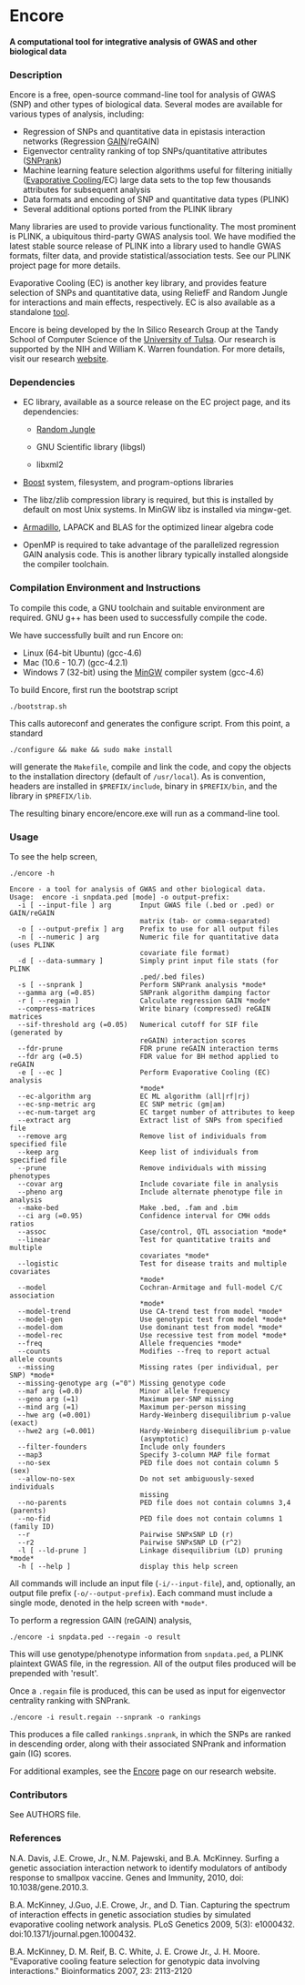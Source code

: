 Encore
========

#### A computational tool for integrative analysis of GWAS and other biological data ####

### Description ###
Encore is a free, open-source command-line tool for analysis of GWAS (SNP) and
other types of biological data.  Several modes are available for various types
of analysis, including:

 * Regression of SNPs and quantitative data in epistasis interaction networks
 (Regression [GAIN](http://insilico.utulsa.edu/gain)/reGAIN)
 * Eigenvector centrality ranking of top SNPs/quantitative attributes
 ([SNPrank](http://insilico.utulsa.edu/snprank))
 * Machine learning feature selection algorithms useful for filtering initially
 ([Evaporative Cooling](http://insilico.utulsa.edu/evaporative-cooling)/EC)
   large data sets to the top few thousands attributes for subsequent analysis
 * Data formats and encoding of SNP and quantitative data types
 (PLINK)
 * Several additional options ported from the PLINK library

Many libraries are used to provide various functionality.  The most
prominent is PLINK, a ubiquitous third-party GWAS analysis tool.  We have
modified the latest stable source release of PLINK into a library used to handle
GWAS formats, filter data, and provide statistical/association tests.  See our
PLINK project page for more details.

Evaporative Cooling (EC) is another key library, and provides feature selection
of SNPs and quantitative data, using ReliefF and Random Jungle for interactions
and main effects, respectively.  EC is also available as a standalone
[tool](http://insilico.utulsa.edu/evaporative-cooling).

Encore is being developed by the In Silico Research Group at the Tandy School
of Computer Science of the [University of Tulsa](http://www.utulsa.edu).  Our
research is supported by the NIH and William K. Warren foundation.  For more
details, visit our research [website](http://insilico.utulsa.edu).

### Dependencies ###
* EC library, available as a source release on the EC project page, and its
dependencies:

  * [Random Jungle](http://github.com/insilico/randomjungle)

  * GNU Scientific library (libgsl)

  * libxml2

* [Boost](http://www.boost.org) system, filesystem, and program-options libraries 
 
* The libz/zlib compression library is required, but this is installed by default
on most Unix systems.  In MinGW libz is installed via mingw-get.

* [Armadillo](http://arma.sourceforge.net), LAPACK and BLAS for the optimized
linear algebra code

* OpenMP is required to take advantage of the parallelized regression GAIN 
analysis code.  This is another library typically installed alongside the 
compiler toolchain.

### Compilation Environment and Instructions ###
To compile this code, a GNU toolchain and suitable environment are required.
GNU g++ has been used to successfully compile the code.

We have successfully built and run Encore on:

 * Linux (64-bit Ubuntu) (gcc-4.6)
 * Mac (10.6 - 10.7) (gcc-4.2.1)
 * Windows 7 (32-bit) using the [MinGW](http://www.mingw.org) compiler system
  (gcc-4.6)

To build Encore, first run the bootstrap script

    ./bootstrap.sh

This calls autoreconf and generates the configure script.  From this point, a 
standard

    ./configure && make && sudo make install

will generate the `Makefile`, compile and link the code, and copy the objects to
the installation directory (default of `/usr/local`).  As is convention, headers
are installed in `$PREFIX/include`, binary in `$PREFIX/bin`, and the library in
`$PREFIX/lib`.

The resulting binary encore/encore.exe will run as a command-line tool.

### Usage ###
To see the help screen,

    ./encore -h

    Encore - a tool for analysis of GWAS and other biological data.
    Usage:  encore -i snpdata.ped [mode] -o output-prefix:
      -i [ --input-file ] arg       Input GWAS file (.bed or .ped) or GAIN/reGAIN 
                                    matrix (tab- or comma-separated)
      -o [ --output-prefix ] arg    Prefix to use for all output files
      -n [ --numeric ] arg          Numeric file for quantitative data (uses PLINK 
                                    covariate file format)
      -d [ --data-summary ]         Simply print input file stats (for PLINK 
                                    .ped/.bed files)
      -s [ --snprank ]              Perform SNPrank analysis *mode*
      --gamma arg (=0.85)           SNPrank algorithm damping factor
      -r [ --regain ]               Calculate regression GAIN *mode*
      --compress-matrices           Write binary (compressed) reGAIN matrices
      --sif-threshold arg (=0.05)   Numerical cutoff for SIF file (generated by 
                                    reGAIN) interaction scores
      --fdr-prune                   FDR prune reGAIN interaction terms
      --fdr arg (=0.5)              FDR value for BH method applied to reGAIN
      -e [ --ec ]                   Perform Evaporative Cooling (EC) analysis 
                                    *mode*
      --ec-algorithm arg            EC ML algorithm (all|rf|rj)
      --ec-snp-metric arg           EC SNP metric (gm|am)
      --ec-num-target arg           EC target number of attributes to keep
      --extract arg                 Extract list of SNPs from specified file
      --remove arg                  Remove list of individuals from specified file
      --keep arg                    Keep list of individuals from specified file
      --prune                       Remove individuals with missing phenotypes
      --covar arg                   Include covariate file in analysis
      --pheno arg                   Include alternate phenotype file in analysis
      --make-bed                    Make .bed, .fam and .bim
      --ci arg (=0.95)              Confidence interval for CMH odds ratios
      --assoc                       Case/control, QTL association *mode*
      --linear                      Test for quantitative traits and multiple 
                                    covariates *mode*
      --logistic                    Test for disease traits and multiple covariates
                                    *mode*
      --model                       Cochran-Armitage and full-model C/C association
                                    *mode*
      --model-trend                 Use CA-trend test from model *mode*
      --model-gen                   Use genotypic test from model *mode*
      --model-dom                   Use dominant test from model *mode*
      --model-rec                   Use recessive test from model *mode*
      --freq                        Allele frequencies *mode*
      --counts                      Modifies --freq to report actual allele counts
      --missing                     Missing rates (per individual, per SNP) *mode*
      --missing-genotype arg (="0") Missing genotype code
      --maf arg (=0.0)              Minor allele frequency
      --geno arg (=1)               Maximum per-SNP missing
      --mind arg (=1)               Maximum per-person missing
      --hwe arg (=0.001)            Hardy-Weinberg disequilibrium p-value (exact)
      --hwe2 arg (=0.001)           Hardy-Weinberg disequilibrium p-value 
                                    (asymptotic)
      --filter-founders             Include only founders
      --map3                        Specify 3-column MAP file format
      --no-sex                      PED file does not contain column 5 (sex)
      --allow-no-sex                Do not set ambiguously-sexed individuals 
                                    missing
      --no-parents                  PED file does not contain columns 3,4 (parents)
      --no-fid                      PED file does not contain columns 1 (family ID)
      --r                           Pairwise SNPxSNP LD (r)
      --r2                          Pairwise SNPxSNP LD (r^2)
      -l [ --ld-prune ]             Linkage disequilibrium (LD) pruning *mode*
      -h [ --help ]                 display this help screen

All commands will include an input file (`-i/--input-file`), and, optionally, 
an output file prefix (`-o/--output-prefix`).  Each command must include a 
single mode, denoted in the help screen with `*mode*`.

To perform a regression GAIN (reGAIN) analysis,

    ./encore -i snpdata.ped --regain -o result

This will use genotype/phenotype information from `snpdata.ped`, a PLINK
plaintext GWAS file, in the regression.  All of the output files produced will
be prepended with 'result'.

Once a `.regain` file is produced, this can be used as input for eigenvector 
centrality ranking with SNPrank.

    ./encore -i result.regain --snprank -o rankings


This produces a file called `rankings.snprank`, in which the SNPs are ranked 
in descending order, along with their associated SNPrank and information gain
(IG) scores.

For additional examples, see the [Encore](http://insilico.utulsa.edu/encore)
page on our research website.

### Contributors ###
See AUTHORS file.

### References ###
N.A. Davis, J.E. Crowe, Jr., N.M. Pajewski, and B.A. McKinney. Surfing a
genetic association interaction network to identify modulators of antibody
response to smallpox vaccine. Genes and Immunity, 2010,
doi: 10.1038/gene.2010.3.

B.A. McKinney, J.Guo, J.E. Crowe, Jr., and D. Tian. Capturing the spectrum of
interaction effects in genetic association studies by simulated evaporative
cooling network analysis. PLoS Genetics 2009, 5(3): e1000432.
doi:10.1371/journal.pgen.1000432.

B.A. McKinney, D. M. Reif, B. C. White, J. E. Crowe Jr., J. H. Moore.
"Evaporative cooling feature selection for genotypic data involving
interactions." Bioinformatics 2007, 23: 2113-2120
